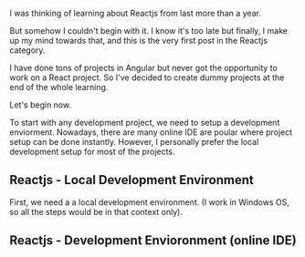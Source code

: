 I was thinking of learning about Reactjs from last more than a year.

But somehow I couldn't begin with it. I know it's too late but finally, I make up my mind towards that, and this is the very first post in the Reactjs category.  

I have done tons of projects in Angular but never got the opportunity to work on a React project. So I've decided to create dummy projects at the end of the whole learning.  

Let's begin now.

To start with any development project, we need to setup a development enviorment. Nowadays, there are many online IDE are poular where project setup can be done instantly. However, I personally prefer the local development setup for most of the projects.


## Reactjs - Local Development Environment

First, we need a a local development environment. (I work in Windows OS, so all the steps would be in that context only).


## Reactjs - Development Envioronment (online IDE)
<!--stackedit_data:
eyJoaXN0b3J5IjpbMTM0ODYwMTk0OSwtMTUyMjM1NjA4Niw3Mz
A5OTgxMTZdfQ==
-->